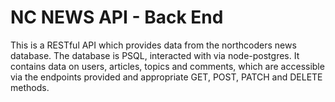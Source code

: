 # NC NEWS API - Back End

This is a RESTful API which provides data from the northcoders news database. The database is PSQL, interacted with via node-postgres. It contains data on users, articles, topics and comments, which are accessible via the endpoints provided and appropriate GET, POST, PATCH and DELETE methods.

